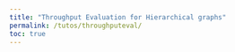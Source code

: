 ```yaml
---
title: "Throughput Evaluation for Hierarchical graphs"
permalink: /tutos/throughputeval/
toc: true
---
```

